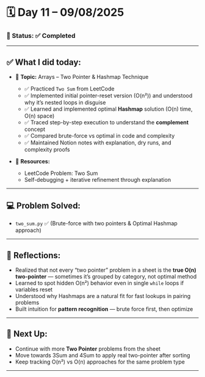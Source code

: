 # 🗓️ Day 11 – 09/08/2025

### 📍 Status: ✅ Completed

---

## ✅ What I did today:

* 📌 **Topic:** Arrays – Two Pointer & Hashmap Technique
  - ✅ Practiced `Two Sum` from LeetCode
  - ✅ Implemented initial pointer-reset version (O(n²)) and understood why it’s nested loops in disguise
  - ✅ Learned and implemented optimal **Hashmap** solution (O(n) time, O(n) space)
  - ✅ Traced step-by-step execution to understand the **complement** concept
  - ✅ Compared brute-force vs optimal in code and complexity
  - ✅ Maintained Notion notes with explanation, dry runs, and complexity proofs

* 📘 **Resources:**
  - LeetCode Problem: Two Sum
  - Self-debugging + iterative refinement through explanation

---

## 💻 Problem Solved:
- `two_sum.py` ✅ (Brute-force with two pointers & Optimal Hashmap approach)

---

## 🧠 Reflections:
* Realized that not every “two pointer” problem in a sheet is the **true O(n) two-pointer** — sometimes it’s grouped by category, not optimal method
* Learned to spot hidden O(n²) behavior even in single `while` loops if variables reset
* Understood why Hashmaps are a natural fit for fast lookups in pairing problems
* Built intuition for **pattern recognition** — brute force first, then optimize

---

## 🔄 Next Up:
* Continue with more **Two Pointer** problems from the sheet
* Move towards 3Sum and 4Sum to apply real two-pointer after sorting
* Keep tracking O(n²) vs O(n) approaches for the same problem type

---
